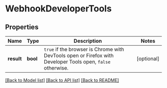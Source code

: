 # WebhookDeveloperTools

## Properties
Name | Type | Description | Notes
------------ | ------------- | ------------- | -------------
**result** | **bool** | `true` if the browser is Chrome with DevTools open or Firefox with Developer Tools open, `false` otherwise.  | [optional] 

[[Back to Model list]](../README.md#documentation-for-models) [[Back to API list]](../README.md#documentation-for-api-endpoints) [[Back to README]](../README.md)

